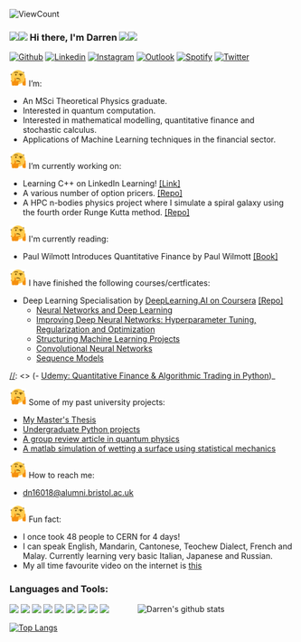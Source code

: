 ![ViewCount](https://views.whatilearened.today/views/github/dazzabaijan/dazzabaijan.svg?cache=remove)

### <img src="https://raw.githubusercontent.com/iampavangandhi/iampavangandhi/master/gifs/Hi.gif" width="30px"><img src="https://raw.githubusercontent.com/iampavangandhi/iampavangandhi/master/gifs/emoji.gif" width="30px"> Hi there, I'm Darren <img src="https://raw.githubusercontent.com/iampavangandhi/iampavangandhi/master/gifs/emoji.gif" width="30px"><img src="https://raw.githubusercontent.com/iampavangandhi/iampavangandhi/master/gifs/Hi.gif" width="30px">

[![Github](https://img.shields.io/badge/-Github-333?style=flat&logo=Github&logoColor=white)](https://github.com/dazzabaijan)
[![Linkedin](https://img.shields.io/badge/-LinkedIn-blue?style=flat&logo=Linkedin&logoColor=white)](https://www.linkedin.com/in/darrendqng/)
[![Instagram](https://img.shields.io/badge/-Instagram-c13584?style=flat&labelColor=c13584&logo=instagram&logoColor=white)](https://www.instagram.com/dazzabaijan/)
[![Outlook](https://img.shields.io/badge/Gmail-D14836?style=for-the-badge&logo=gmail&logoColor=white)](mailto:dn16018@alumni.bristol.ac.uk)
[![Spotify](https://img.shields.io/badge/-Spotify-1DB954?style=flat&logo=Spotify&logoColor=white)](https://open.spotify.com/playlist/7wFTkZYytIQLoaijCWjGzh)
[![Twitter](https://img.shields.io/badge/-Twitter-1DA1F2?style=flat&logo=Twitter&logoColor=white)](https://twitter.com/dazzabaijan)

<img src="https://raw.githubusercontent.com/dazzabaijan/dazzabaijan/main/thinking-emoji.gif" width="30px"> I’m:
- An MSci Theoretical Physics graduate.
- Interested in quantum computation.
- Interested in mathematical modelling, quantitative finance and stochastic calculus.
- Applications of Machine Learning techniques in the financial sector.

<img src="https://raw.githubusercontent.com/dazzabaijan/dazzabaijan/main/thinking-emoji.gif" width="30px"> I’m currently working on:
- Learning C++ on LinkedIn Learning! [[Link]](https://www.linkedin.com/learning/paths/become-a-c-plus-plus-developer)
- A various number of option pricers. [[Repo]](https://github.com/dazzabaijan/quant_finance_projects)
- A HPC n-bodies physics project where I simulate a spiral galaxy using the fourth order Runge Kutta method. [[Repo]](https://github.com/dazzabaijan/galaxy_simulation)

<img src="https://raw.githubusercontent.com/dazzabaijan/dazzabaijan/main/thinking-emoji.gif" width="30px"> I'm currently reading:
- Paul Wilmott Introduces Quantitative Finance by Paul Wilmott [[Book]](https://www.wiley.com/en-gb/Paul+Wilmott+Introduces+Quantitative+Finance%2C+2nd+Edition-p-9781118836798)

<img src="https://raw.githubusercontent.com/dazzabaijan/dazzabaijan/main/thinking-emoji.gif" width="30px"> I have finished the following courses/certficates:
- Deep Learning Specialisation by [DeepLearning.AI on Coursera](https://www.coursera.org/specializations/deep-learning) [[Repo]](https://github.com/dazzabaijan/Deep_Learning_Specialization_Coursera)
  - [Neural Networks and Deep Learning](https://www.coursera.org/learn/neural-networks-deep-learning)
  - [Improving Deep Neural Networks: Hyperparameter Tuning, Regularization and Optimization](https://www.coursera.org/learn/deep-neural-network)
  - [Structuring Machine Learning Projects](https://www.coursera.org/learn/machine-learning-projects)
  - [Convolutional Neural Networks](https://www.coursera.org/learn/convolutional-neural-networks)
  - [Sequence Models](https://www.coursera.org/learn/nlp-sequence-models)

[//]: <> (<img src="https://raw.githubusercontent.com/dazzabaijan/dazzabaijan/main/thinking-emoji.gif" width="30px"> I’m currently watching and learning from:)
[//]: <> (- [Udemy: Quantitative Finance & Algorithmic Trading in Python](https://www.udemy.com/course/quantitative-finance-algorithmic-trading-in-python/))_

<img src="https://raw.githubusercontent.com/dazzabaijan/dazzabaijan/main/thinking-emoji.gif" width="30px"> Some of my past university projects:
- [My Master's Thesis](https://github.com/dazzabaijan/randomised_benchmarking/blob/master/RB_Final_Year_Project.pdf)
- [Undergraduate Python projects](https://github.com/dazzabaijan/py_comp_model)
- [A group review article in quantum physics](https://github.com/dazzabaijan/group_work/blob/master/Ahanorov_Bohm_Effect_Review_Article.pdf)
- [A matlab simulation of wetting a surface using statistical mechanics](https://github.com/dazzabaijan/theory_lab/blob/master/theory_lab_report.pdf)

<img src="https://raw.githubusercontent.com/dazzabaijan/dazzabaijan/main/thinking-emoji.gif" width="30px"> How to reach me:
- [dn16018@alumni.bristol.ac.uk](mailto:dn16018@alumni.bristol.ac.uk)

<img src="https://raw.githubusercontent.com/dazzabaijan/dazzabaijan/main/thinking-emoji.gif" width="30px"> Fun fact:
- I once took 48 people to CERN for 4 days!
- I can speak English, Mandarin, Cantonese, Teochew Dialect, French and Malay. Currently learning very basic Italian, Japanese and Russian.
- My all time favourite video on the internet is [this](https://www.youtube.com/watch?v=NUYvbT6vTPs)

### Languages and Tools:

<p>
  <img width="55%" align="right" alt="Darren's github stats" src="https://github-readme-stats.vercel.app/api?username=dazzabaijan&show_icons=true&theme=radical"/>
  <!-- Your languages and tools. Be careful with the alignment. 
  You can use this sites to get logos: https://www.vectorlogo.zone or https://simpleicons.org/
  -->
  <code><img width="10%" src="https://www.vectorlogo.zone/logos/python/python-ar21.svg"></code>
  <code><img width="10%" src="https://www.vectorlogo.zone/logos/numpy/numpy-ar21.svg"></code>
  <code><img width="10%" src="https://www.vectorlogo.zone/logos/jupyter/jupyter-ar21.svg"></code>
  <code><img width="10%" src="https://www.vectorlogo.zone/logos/json/json-ar21.svg"></code>
  <code><img width="10%" src="https://www.vectorlogo.zone/logos/elastic/elastic-ar21.svg"></code>
  <code><img width="10%" src="https://www.vectorlogo.zone/logos/git-scm/git-scm-ar21.svg"></code>
  <code><img width="10%" src="https://www.vectorlogo.zone/logos/github/github-ar21.svg"></code>
  <code><img width="10%" src="https://www.vectorlogo.zone/logos/gitlab/gitlab-ar21.svg"></code>
  <code><img width="10%" src="https://www.vectorlogo.zone/logos/visualstudio_code/visualstudio_code-ar21.svg"></code>
  
  [![Top Langs](https://github-readme-stats.vercel.app/api/top-langs/?username=dazzabaijan&exclude_repo=Deep_Learning_Specialization_Coursera)](https://github.com/anuraghazra/github-readme-stats)

</p>
